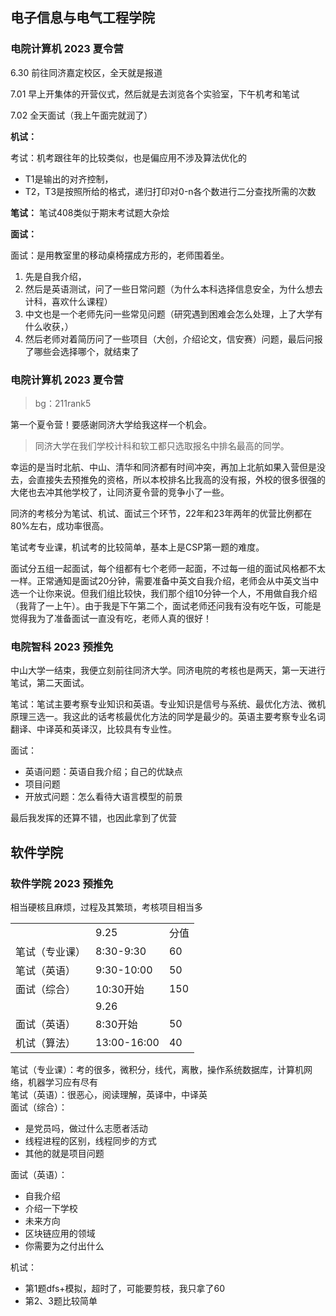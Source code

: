 ## 电子信息与电气工程学院
### 电院计算机 2023 夏令营


6.30 前往同济嘉定校区，全天就是报道

7.01 早上开集体的开营仪式，然后就是去浏览各个实验室，下午机考和笔试

7.02 全天面试（我上午面完就润了）


**机试：**

考试：机考跟往年的比较类似，也是偏应用不涉及算法优化的
- T1是输出的对齐控制，
- T2，T3是按照所给的格式，递归打印对0-n各个数进行二分查找所需的次数

**笔试：**
笔试408类似于期末考试题大杂烩

**面试：**

面试：是用教室里的移动桌椅摆成方形的，老师围着坐。
1. 先是自我介绍，
2. 然后是英语测试，问了一些日常问题（为什么本科选择信息安全，为什么想去计科，喜欢什么课程）
3. 中文也是一个老师先问一些常见问题（研究遇到困难会怎么处理，上了大学有什么收获，）
4. 然后老师对着简历问了一些项目（大创，介绍论文，信安赛）问题，最后问报了哪些会选择哪个，就结束了


### 电院计算机 2023 夏令营

> bg：211rank5

第一个夏令营！要感谢同济大学给我这样一个机会。

> 同济大学在我们学校计科和软工都只选取报名中排名最高的同学。

幸运的是当时北航、中山、清华和同济都有时间冲突，再加上北航如果入营但是没去，会直接失去预推免的资格，所以本校排名比我高的没有报，外校的很多很强的大佬也去冲其他学校了，让同济夏令营的竞争小了一些。


同济的考核分为笔试、机试、面试三个环节，22年和23年两年的优营比例都在80%左右，成功率很高。

笔试考专业课，机试考的比较简单，基本上是CSP第一题的难度。

面试分五组一起面试，每个组都有七个老师一起面，不过每一组的面试风格都不太一样。正常通知是面试20分钟，需要准备中英文自我介绍，老师会从中英文当中选一个让你来说。但我们组比较快，我们那个组10分钟一个人，不用做自我介绍（我背了一上午）。由于我是下午第二个，面试老师还问我有没有吃午饭，可能是觉得我为了准备面试一直没有吃，老师人真的很好！


### 电院智科 2023 预推免

中山大学一结束，我便立刻前往同济大学。同济电院的考核也是两天，第一天进行笔试，第二天面试。

笔试：笔试主要考察专业知识和英语。专业知识是信号与系统、最优化方法、微机原理三选一。我这此的话考核最优化方法的同学是最少的。英语主要考察专业名词翻译、中译英和英译汉，比较具有专业性。

面试：

- 英语问题：英语自我介绍；自己的优缺点
- 项目问题
- 开放式问题：怎么看待大语言模型的前景

最后我发挥的还算不错，也因此拿到了优营


## 软件学院
### 软件学院 2023 预推免

相当硬核且麻烦，过程及其繁琐，考核项目相当多

|         |             |     |
| ------- | ----------- | --- |
|         | 9.25        | 分值  |
| 笔试（专业课） | 8:30-9:30   | 60  |
| 笔试（英语）  | 9:30-10:00  | 50  |
| 面试（综合）  | 10:30开始     | 150 |
|         | 9.26        |     |
| 面试（英语）  | 8:30开始      | 50  |
| 机试（算法）  | 13:00-16:00 | 40  |

笔试（专业课）：考的很多，微积分，线代，离散，操作系统数据库，计算机网络，机器学习应有尽有  
笔试（英语）：很恶心，阅读理解，英译中，中译英  
面试（综合）：

- 是党员吗，做过什么志愿者活动
- 线程进程的区别，线程同步的方式
- 其他的就是项目问题

面试（英语）：

- 自我介绍
- 介绍一下学校
- 未来方向
- 区块链应用的领域
- 你需要为之付出什么

机试：

- 第1题dfs+模拟，超时了，可能要剪枝，我只拿了60
- 第2、3题比较简单
